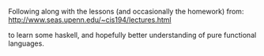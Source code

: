 Following along with the lessons (and occasionally the homework) from:
http://www.seas.upenn.edu/~cis194/lectures.html

to learn some haskell, and hopefully better understanding of pure 
functional languages.
